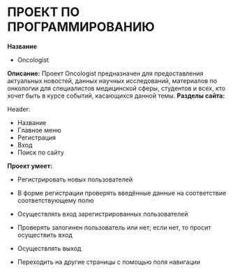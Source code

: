 # **ПРОЕКТ  ПО ПРОГРАММИРОВАНИЮ**
**Название**

 - Oncologist

**Описание:**
	Проект Oncologist предназначен для предоставления актуальных новостей, данных научных исследований, материалов по онкологии для специалистов медицинской сферы, студентов и всех, кто хочет быть в курсе событий, касающихся данной темы.
	******Разделы сайта:******
	

 Header:
 

 - Название
 - Главное меню
 - Регистрация
 - Вход
 - Поиск по сайту

 **Проект умеет:**

 - Регистрировать новых пользователей
 - В форме регистрации проверять введённые данные на соответствие соответствующему полю

 - Осуществлять вход зарегистрированных пользователей
 - Проверять залогинен пользователь или нет; если нет, то просит осуществить вход
 - Осуществлять выход 
 - Переходить на другие страницы с помощью поля навигации